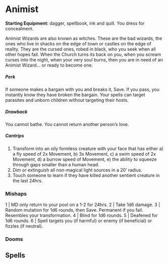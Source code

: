 # Animist 

**Starting Equipment:** dagger, spellbook, ink and quill. You dress for concealment.

Animist Wizards are also known as witches. These are the bad
wizards, the ones who live in shacks on the edge of town or
castles on the edge of reality. They are the cursed ones, robed
in black, who you seek when all other hopes fail. When the
Church turns its back on you, when you scream curses into the
night, when your very soul burns, then you are in need of an
Animist Wizard... or ready to become one.

##### Perk
If someone makes a bargain with you and breaks it, Save. If you
pass, you instantly know they have broken the bargain. Your
spells can target parasites and unborn children without targeting
their hosts.
##### Drawback
You cannot bathe. You cannot return another person’s love.

##### Cantrips

1. Transform into an oily formless creature with your face that has either a) a fly speed of 2x Movement, b) 3x Movement, c) a swim speed of 2x Movement, d) a burrow speed of Movement, e) the ability to squeeze through gaps smaller than a human head.
2. Dim or extinguish all non-magical light sources in a 20’ radius.
3. Touch someone to learn if they have killed another sentient creature in the last 24hrs.

### Mishaps

1 | MD only return to your pool on a 1-2 for 24hrs.
2 | Take 1d6 damage.
3 | Random mutation for 1d6 rounds, then Save. Permanent if you fail.  Resembles your transformation.
4 | Blind for 1d6 rounds.
5 | Deafened for 1d6 rounds.
6 | Spell targets you (if harmful) or enemy (if beneficial) or fizzles (if neutral).

### Dooms

## Spells
